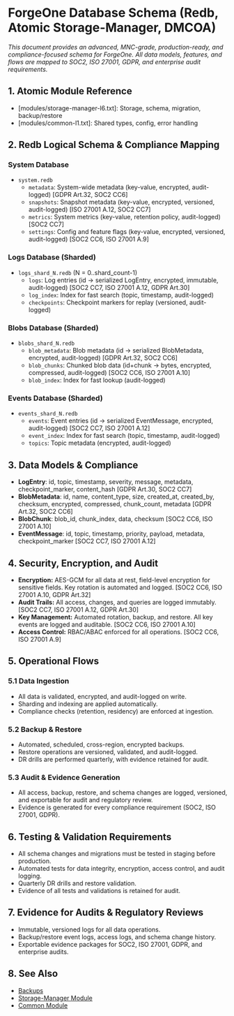 # ForgeOne Database Schema (Redb, Atomic Storage-Manager, DMCOA)

*This document provides an advanced, MNC-grade, production-ready, and compliance-focused schema for ForgeOne. All data models, features, and flows are mapped to SOC2, ISO 27001, GDPR, and enterprise audit requirements.*

## 1. Atomic Module Reference
- [modules/storage-manager-l6.txt]: Storage, schema, migration, backup/restore
- [modules/common-l1.txt]: Shared types, config, error handling

## 2. Redb Logical Schema & Compliance Mapping

### **System Database**
- `system.redb`
  - `metadata`: System-wide metadata (key-value, encrypted, audit-logged) [GDPR Art.32, SOC2 CC6]
  - `snapshots`: Snapshot metadata (key-value, encrypted, versioned, audit-logged) [ISO 27001 A.12, SOC2 CC7]
  - `metrics`: System metrics (key-value, retention policy, audit-logged) [SOC2 CC7]
  - `settings`: Config and feature flags (key-value, encrypted, versioned, audit-logged) [SOC2 CC6, ISO 27001 A.9]

### **Logs Database (Sharded)**
- `logs_shard_N.redb` (N = 0..shard_count-1)
  - `logs`: Log entries (id → serialized LogEntry, encrypted, immutable, audit-logged) [SOC2 CC7, ISO 27001 A.12, GDPR Art.30]
  - `log_index`: Index for fast search (topic, timestamp, audit-logged)
  - `checkpoints`: Checkpoint markers for replay (versioned, audit-logged)

### **Blobs Database (Sharded)**
- `blobs_shard_N.redb`
  - `blob_metadata`: Blob metadata (id → serialized BlobMetadata, encrypted, audit-logged) [GDPR Art.32, SOC2 CC6]
  - `blob_chunks`: Chunked blob data (id+chunk → bytes, encrypted, compressed, audit-logged) [SOC2 CC6, ISO 27001 A.10]
  - `blob_index`: Index for fast lookup (audit-logged)

### **Events Database (Sharded)**
- `events_shard_N.redb`
  - `events`: Event entries (id → serialized EventMessage, encrypted, audit-logged) [SOC2 CC7, ISO 27001 A.12]
  - `event_index`: Index for fast search (topic, timestamp, audit-logged)
  - `topics`: Topic metadata (encrypted, audit-logged)

## 3. Data Models & Compliance
- **LogEntry**: id, topic, timestamp, severity, message, metadata, checkpoint_marker, content_hash [GDPR Art.30, SOC2 CC7]
- **BlobMetadata**: id, name, content_type, size, created_at, created_by, checksum, encrypted, compressed, chunk_count, metadata [GDPR Art.32, SOC2 CC6]
- **BlobChunk**: blob_id, chunk_index, data, checksum [SOC2 CC6, ISO 27001 A.10]
- **EventMessage**: id, topic, timestamp, priority, payload, metadata, checkpoint_marker [SOC2 CC7, ISO 27001 A.12]

## 4. Security, Encryption, and Audit
- **Encryption:** AES-GCM for all data at rest, field-level encryption for sensitive fields. Key rotation is automated and logged. [SOC2 CC6, ISO 27001 A.10, GDPR Art.32]
- **Audit Trails:** All access, changes, and queries are logged immutably. [SOC2 CC7, ISO 27001 A.12, GDPR Art.30]
- **Key Management:** Automated rotation, backup, and restore. All key events are logged and auditable. [SOC2 CC6, ISO 27001 A.10]
- **Access Control:** RBAC/ABAC enforced for all operations. [SOC2 CC6, ISO 27001 A.9]

## 5. Operational Flows
### 5.1 Data Ingestion
- All data is validated, encrypted, and audit-logged on write.
- Sharding and indexing are applied automatically.
- Compliance checks (retention, residency) are enforced at ingestion.

### 5.2 Backup & Restore
- Automated, scheduled, cross-region, encrypted backups.
- Restore operations are versioned, validated, and audit-logged.
- DR drills are performed quarterly, with evidence retained for audit.

### 5.3 Audit & Evidence Generation
- All access, backup, restore, and schema changes are logged, versioned, and exportable for audit and regulatory review.
- Evidence is generated for every compliance requirement (SOC2, ISO 27001, GDPR).

## 6. Testing & Validation Requirements
- All schema changes and migrations must be tested in staging before production.
- Automated tests for data integrity, encryption, access control, and audit logging.
- Quarterly DR drills and restore validation.
- Evidence of all tests and validations is retained for audit.

## 7. Evidence for Audits & Regulatory Reviews
- Immutable, versioned logs for all data operations.
- Backup/restore event logs, access logs, and schema change history.
- Exportable evidence packages for SOC2, ISO 27001, GDPR, and enterprise audits.

## 8. See Also
- [Backups](./backups.md)
- [Storage-Manager Module](../../modules/storage-manager-l6.txt)
- [Common Module](../../modules/common-l1.txt)